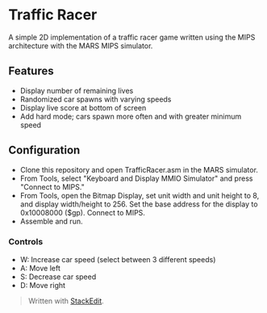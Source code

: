 
# Traffic Racer
A simple 2D implementation of a traffic racer game written using the MIPS architecture with the MARS MIPS simulator.
## Features
- Display number of remaining lives
- Randomized car spawns with varying speeds
- Display live score at bottom of screen
- Add hard mode; cars spawn more often and with greater minimum speed
## Configuration
- Clone this repository and open TrafficRacer.asm in the MARS simulator.
- From Tools, select "Keyboard and Display MMIO Simulator" and press "Connect to MIPS."
- From Tools, open the Bitmap Display, set unit width and unit height to 8, and display width/height to 256. Set the base address for the display to 0x10008000 ($gp). Connect to MIPS.
- Assemble and run.
### Controls
- W: Increase car speed (select between 3 different speeds)
- A: Move left
- S: Decrease car speed
- D: Move right
> Written with [StackEdit](https://stackedit.io/).
